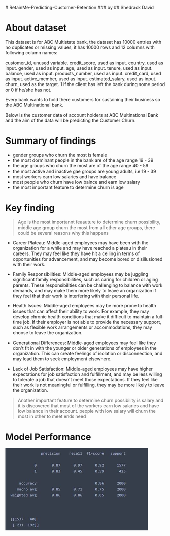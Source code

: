 <centre> # RetainMe-Predicting-Customer-Retention </centre>
<centre> ### by </centre>
<centre> ## Shedrack David </centre>

# About dataset

This dataset is for ABC Multistate bank, the dataset has 10000 entries with no duplicates or missing values, it has 10000 rows and 12 columns with following column names:

customer_id, unused variable.
credit_score, used as input.
country, used as input.
gender, used as input.
age, used as input.
tenure, used as input.
balance, used as input.
products_number, used as input.
credit_card, used as input.
active_member, used as input.
estimated_salary, used as input.
churn, used as the target. 1 if the client has left the bank during some period or 0 if he/she has not.

Every bank wants to hold there customers for sustaining their business so the ABC Multinational bank.

Below is the customer data of account holders at ABC Multinational Bank and the aim of the data will be predicting the Customer Churn.

# Summary of findings
- gender groups who churn the most is female
- the most dorminant people in the bank are of the age range 19 - 39
- the age groups who churn the most are of the age range 40 - 59
- the most active and inactive gae groups are young adults, i.e 19 - 39
- most workers earn low salaries and have balance 
- most people who churn have low balnce and earn low salary
- the most important feature to determine churn is age

# Key finding

> Age is the most importannt feaauture to determine churn possibility, middle age group churn the most from all other age groups, there could be several reasons why this happens

- Career Plateau: Middle-aged employees may have been with the organization for a while and may have reached a plateau in their careers. They may feel like they have hit a ceiling in terms of opportunities for advancement, and may become bored or disillusioned with their work.

- Family Responsibilities: Middle-aged employees may be juggling significant family responsibilities, such as caring for children or aging parents. These responsibilities can be challenging to balance with work demands, and may make them more likely to leave an organization if they feel that their work is interfering with their personal life.

- Health Issues: Middle-aged employees may be more prone to health issues that can affect their ability to work. For example, they may develop chronic health conditions that make it difficult to maintain a full-time job. If their employer is not able to provide the necessary support, such as flexible work arrangements or accommodations, they may choose to leave the organization.

- Generational Differences: Middle-aged employees may feel like they don't fit in with the younger or older generations of employees in the organization. This can create feelings of isolation or disconnection, and may lead them to seek employment elsewhere.

- Lack of Job Satisfaction: Middle-aged employees may have higher expectations for job satisfaction and fulfillment, and may be less willing to tolerate a job that doesn't meet those expectations. If they feel like their work is not meaningful or fulfilling, they may be more likely to leave the organization.

> Another important feature to determine churn possibility is salary and it is discovered that most of the workers earn low salaries and have low balance in their account. people with low salary will churn the most in other to meet ends need

# Model Performance

![image](./images/rm2.JPG)

